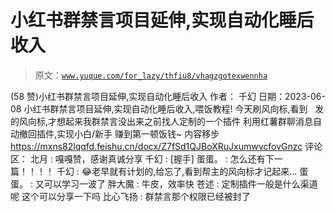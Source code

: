 # 小红书群禁言项目延伸,实现自动化睡后收入

> 原文：[`www.yuque.com/for_lazy/thfiu8/vhagzgotexwennha`](https://www.yuque.com/for_lazy/thfiu8/vhagzgotexwennha)

<ne-h2 id="f1d7f570" data-lake-id="f1d7f570"><ne-heading-ext><ne-heading-anchor></ne-heading-anchor><ne-heading-fold></ne-heading-fold></ne-heading-ext><ne-heading-content><ne-text id="u5c6aeb0c">(58 赞)小红书群禁言项目延伸,实现自动化睡后收入</ne-text></ne-heading-content></ne-h2> <ne-p id="u00775203" data-lake-id="u00775203"><ne-text id="u5895b994">作者： 千幻</ne-text></ne-p> <ne-p id="u7f1bce85" data-lake-id="u7f1bce85"><ne-text id="u99c7c938">日期：2023-06-08</ne-text></ne-p> <ne-p id="u22e92ec7" data-lake-id="u22e92ec7"><ne-text id="u77d0cbec">小红书群禁言项目延伸,实现自动化睡后收入,喂饭教程!</ne-text></ne-p> <ne-p id="u0adb382d" data-lake-id="u0adb382d"><ne-text id="u017f72e1">今天刷风向标,看到   发的风向标,才想起来我群禁言没出来之前找人定制的一个插件</ne-text></ne-p> <ne-p id="ue62628f8" data-lake-id="ue62628f8"><ne-text id="uaab8b6c5">利用红薯群聊消息自动撤回插件,实现小白/新手 赚到第一顿饭钱~</ne-text></ne-p> <ne-p id="u8d50f3b9" data-lake-id="u8d50f3b9"><ne-text id="u191ecaaa">内容移步</ne-text>[<ne-text id="u922b5e2a">https://mxns82lqqfd.feishu.cn/docx/Z7fSd1QJBoXRuJxumwvcfovGnzc</ne-text>](https://mxns82lqqfd.feishu.cn/docx/Z7fSd1QJBoXRuJxumwvcfovGnzc)</ne-p> <ne-hole id="u52db026a" data-lake-id="u52db026a"><ne-card data-card-name="hr" data-card-type="block" id="rg15E" data-event-boundary="card"><ne-p id="u09cbd641" data-lake-id="u09cbd641"><ne-text id="uf46da4d5">评论区：</ne-text></ne-p> <ne-p id="u2b35e7be" data-lake-id="u2b35e7be"><ne-text id="u7d87bb3f">北月 : 嘎嘎赞，感谢真诚分享</ne-text> <ne-text id="u5b053236">千幻 : [握手]</ne-text> <ne-text id="u8d1fbdf2">蛋蛋。 : 怎么还有下一篇！！！！</ne-text> <ne-text id="u4cc28e67">千幻 : 😂老早就有计划的,给忘了,看到帮主的风向标才记起来...</ne-text> <ne-text id="ue047a46b">蛋蛋。 : 又可以学习一波了</ne-text> <ne-text id="ua7879d2f">胖大魔 : 牛皮，效率快</ne-text> <ne-text id="u62dc8809">苍述 : 定制插件一般是什么渠道呢 这个可以分享一下吗</ne-text> <ne-text id="uab514b60">比心飞扬 : 群禁言那个权限已经被封了</ne-text></ne-p></ne-card></ne-hole>